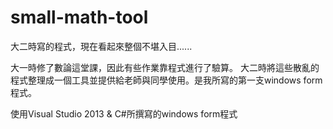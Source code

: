 # small-math-tool

大二時寫的程式，現在看起來整個不堪入目......

大一時修了數論這堂課，因此有些作業靠程式進行了驗算。
大二時將這些散亂的程式整理成一個工具並提供給老師與同學使用。是我所寫的第一支windows form程式。

使用Visual Studio 2013 & C#所撰寫的windows form程式
